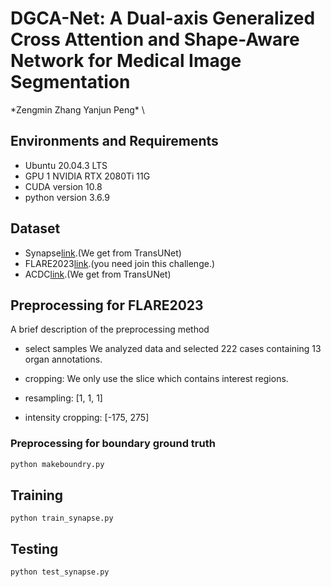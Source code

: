 # DGCA-Net: A Dual-axis Generalized Cross Attention and Shape-Aware Network for Medical Image Segmentation
\*Zengmin Zhang Yanjun Peng* \

## Environments and Requirements

- Ubuntu 20.04.3 LTS
- GPU 1 NVIDIA RTX 2080Ti 11G
- CUDA version 10.8
- python version 3.6.9
  
## Dataset

- Synapse[link](https://github.com/Beckschen/TransUNet).(We get from TransUNet)
- FLARE2023[link](https://codalab.lisn.upsaclay.fr/competitions/12239#learn_the_details-dataset).(you need join this challenge.)
- ACDC[link](https://github.com/Beckschen/TransUNet).(We get from TransUNet)

## Preprocessing for FLARE2023

A brief description of the preprocessing method

- select samples
We analyzed data and selected 222 cases containing 13 organ annotations.

- cropping:
We only use the slice which contains interest regions.

- resampling:
[1, 1, 1] 

- intensity cropping:
[-175, 275]


### Preprocessing for boundary ground truth
```python
python makeboundry.py
```

## Training
```
python train_synapse.py
```

## Testing
```python
python test_synapse.py
```






